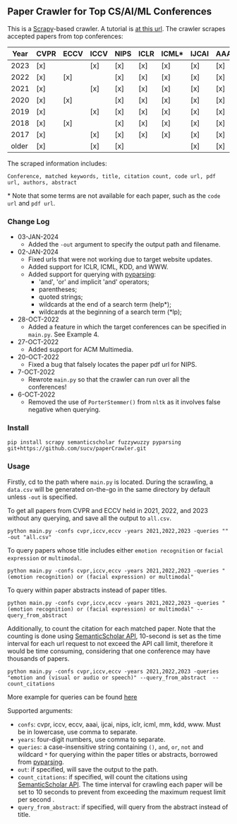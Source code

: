 ## Paper Crawler for Top CS/AI/ML Conferences

This is a [Scrapy](https://docs.scrapy.org/en/latest/intro/tutorial.html)-based crawler. A tutorial is [at this url](https://www.logx.xyz/scrape-papers-using-scrapy).  The crawler scrapes accepted papers from top  conferences:

| Year  | CVPR | ECCV | ICCV | NIPS | ICLR | ICML\* | IJCAI | AAAI | KDD\* | WWW\* | MM\* |
|-------|-----|------|------|------|------|--------|-------|------|-------|-------|------|
| 2023  | [x] |      |  [x]    |  [x]    |  [x]    | [x]    | [x]   |  [x]    | [x]   | [x]   | [x]  |
| 2022  | [x] | [x]     |      |  [x]    |  [x]    | [x]    | [x]   |  [x]    | [x]   | [x]   | [x]  |
| 2021  | [x] |      |  [x]    |  [x]    |  [x]    | [x]    | [x]   |  [x]    | [x]   | [x]   | [x]  |
| 2020  | [x] | [x]     |      |   [x]   |  [x]    | [x]    | [x]   |  [x]    | [x]   | [x]   | [x]  |
| 2019  | [x] |      |  [x]    |   [x]   |  [x]    | [x]    | [x]   |  [x]    | [x]   | [x]   | [x]  |
| 2018  | [x] |  [x]    |      |  [x]    |  [x]    | [x]    | [x]   |  [x]    | [x]   | [x]   | [x]  |
| 2017  | [x] |      |  [x]    | [x]     |  [x]    | [x]    | [x]   |  [x]    | [x]   | [x]   | [x]  |
| older | [x] |      |  [x]    |  [x]    |      |        | [x]   |  [x]    | [x]   | [x]   | [x]  |

The scraped information includes:

```text
Conference, matched keywords, title, citation count, code url, pdf url, authors, abstract
```
\* Note that some terms are not available for each paper, such as the `code url` and `pdf url`.


### Change Log

+ 03-JAN-2024
  + Added the `-out` argument to specify the output path and filename.
+ 02-JAN-2024
  + Fixed urls that were not working due to target website updates.
  + Added support for ICLR, ICML, KDD, and WWW.
  + Added support for querying with [pyparsing](https://github.com/pyparsing/pyparsing/blob/master/examples/booleansearchparser.py):
    + 'and', 'or' and implicit 'and' operators;
    + parentheses;
    + quoted strings;
    + wildcards at the end of a search term (help*);
    + wildcards at the beginning of a search term (*lp);
+ 28-OCT-2022
  + Added a feature in which the target conferences can be specified in `main.py`. See Example 4. 
+ 27-OCT-2022
  + Added support for ACM Multimedia. 
+ 20-OCT-2022
  + Fixed a bug that falsely locates the paper pdf url for NIPS.
+ 7-OCT-2022
    + Rewrote `main.py` so that the crawler can run over all the conferences!
+ 6-OCT-2022
    + Removed the use of `PorterStemmer()` from `nltk` as it involves false negative when querying.



### Install

```shell
pip install scrapy semanticscholar fuzzywuzzy pyparsing git+https://github.com/sucv/paperCrawler.git
```

### Usage

Firstly, cd to the path where `main.py` is located. During the scrawling, a `data.csv` will be generated on-the-go in the same directory by default unless `-out` is specified.

To get all papers from CVPR and ECCV held in 2021, 2022, and 2023 without any querying, and save all the output to `all.csv`.
```
python main.py -confs cvpr,iccv,eccv -years 2021,2022,2023 -queries "" -out "all.csv"
```

To query papers whose title includes either `emotion recognition` or `facial expression` or `multimodal`. 
```
python main.py -confs cvpr,iccv,eccv -years 2021,2022,2023 -queries "(emotion recognition) or (facial expression) or multimodal"
```

To query within paper abstracts instead of paper titles.
```
python main.py -confs cvpr,iccv,eccv -years 2021,2022,2023 -queries "(emotion recognition) or (facial expression) or multimodal" --query_from_abstract  
```

Additionally, to count the citation for each matched paper. Note that the counting is done using [SemanticScholar API](https://www.semanticscholar.org/product/api), 10-second is set as the time interval for each url request to not exceed the API call limit, therefore it would be time consuming, considering that one conference may have thousands of papers.
```
python main.py -confs cvpr,iccv,eccv -years 2021,2022,2023 -queries "emotion and (visual or audio or speech)" --query_from_abstract  --count_citations  
```

More example for queries can be found [here](https://github.com/pyparsing/pyparsing/blob/master/examples/booleansearchparser.py#L329C18-L329C18)

Supported arguments:
+ `confs`: cvpr, iccv, eccv, aaai, ijcai, nips, iclr, icml, mm, kdd, www. Must be in lowercase, use comma to separate.
+ `years`: four-digit numbers, use comma to separate.
+ `queries`: a case-insensitive string containing `()`, `and`, `or`, `not` and wildcard  `*` for querying within the paper titles or abstracts, borrowed from [pyparsing](https://github.com/pyparsing/pyparsing/blob/master/examples/booleansearchparser.py).
+ `out`: if specified, will save the output to the path.
+ `count_citations`: if specified, will count the citations using [SemanticScholar API](https://www.semanticscholar.org/product/api). The time interval for crawling each paper will be set to 10 seconds to prevent from exceeding the maximum request limit per second .
+ `query_from_abstract`: if specified, will query from the abstract instead of title.



